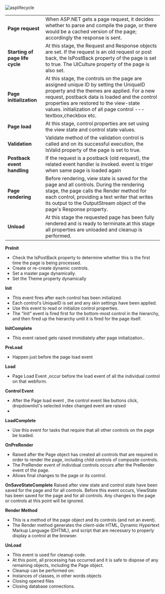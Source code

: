 ![asplifecycle](https://user-images.githubusercontent.com/67995958/131241021-f4a37166-0680-488d-ac96-4ac7fa4e3e8f.PNG)



| |  |
| ----------- | ----------------- |
| **Page request** |  When ASP.NET gets a page request, it decides whether to parse and compile the page, or there would be a cached version of the page; accordingly the response is sent. |
|**Starting of page life cycle**       | At this stage, the Request and Response objects are set. If the request is an old request or post back, the IsPostBack property of the page is set to true. The UICulture property of the page is also set.           |
|**Page initialization**      | At this stage, the controls on the page are assigned unique ID by setting the UniqueID property and the themes are applied. For a new request, postback data is loaded and the control properties are restored to the view-state values.  initialization of all page control --- textbox,checkbox etc.            |
|**Page load**       | At this stage, control properties are set using the view state and control state values.            |
| **Validation**       | Validate method of the validation control is called and on its successful execution, the IsValid property of the page is set to true.         |
| **Postback event handling**       |  If the request is a postback (old request), the related event handler is invoked.   event is triger when same page is loaded again            |
| **Page rendering**       |Before rendering, view state is saved for the page and all controls. During the rendering stage, the page calls the Render method for each control, providing a text writer that writes its output to the OutputStream object of the page's Response property.             |
| **Unload**       |At this stage the requested page has been fully rendered and is ready to terminate.at this stage all properties are unloaded and cleanup is performed.          |

**PreInit**
- Check the IsPostBack property to determine whether this is the first time the page is being processed.
- Create or re-create dynamic controls.
- Set a master page dynamically.
- Set the Theme property dynamically

**Init**
- This event fires after each control has been initialized.
- Each control's UniqueID is set and any skin settings have been applied.
- Use this event to read or initialize control properties.
- The "Init" event is fired first for the bottom-most control in the hierarchy, and then fired up the hierarchy until it is fired for the page itself.

**InitComplete**
- This event raised gets raised immidiately after page initialization..

**PreLoad**
- Happen just before the page load event

**Load**
- Page Load Event ,occur before the load event of all the individual control on that webform.

**Control Event**
- After the Page load event , the control event like buttons click, dropdownlist's selected index changed event are raised
- 
**LoadComplete**
- Use this event for tasks that require that all other controls on the page be loaded.

**OnPreRender**
- Raised after the Page object has created all controls that are required in order to render the page, including child controls of composite controls.
- The PreRender event of individual controls occurs after the PreRender event of the page.
- Allows final changes to the page or its control.

**OnSaveStateComplete**
Raised after view state and control state have been saved for the page and for all controls.
Before this event occurs, ViewState has been saved for the page and for all controls.
Any changes to the page or controls at this point will be ignored.


**Render Method**
- This is a method of the page object and its controls (and not an event).
- The Render method generates the client-side HTML, Dynamic Hypertext Markup Language (DHTML), and script that are necessary to properly display a control at the browser.

**UnLoad**
- This event is used for cleanup code.
- At this point, all processing has occurred and it is safe to dispose of any remaining objects, including the Page object.
- Cleanup can be performed on:
- Instances of classes, in other words objects
- Closing opened files
- Closing database connections.
